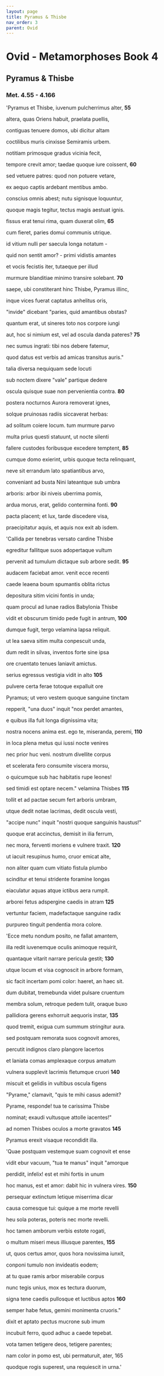 ```yaml
---
layout: page
title: Pyramus & Thisbe
nav_order: 3
parent: Ovid
---
```


# Ovid - Metamorphoses Book 4

## Pyramus & Thisbe
### Met. 4.55 - 4.166


'Pyramus et Thisbe, iuvenum pulcherrimus alter,               **55**

altera, quas Oriens habuit, praelata puellis,

contiguas tenuere domos, ubi dicitur altam

coctilibus muris cinxisse Semiramis urbem.

notitiam primosque gradus vicinia fecit,

tempore crevit amor; taedae quoque iure coissent,               **60**

sed vetuere patres: quod non potuere vetare,

ex aequo captis ardebant mentibus ambo.

conscius omnis abest; nutu signisque loquuntur,

quoque magis tegitur, tectus magis aestuat ignis.

fissus erat tenui rima, quam duxerat olim,               **65**

cum fieret, paries domui communis utrique.

id vitium nulli per saecula longa notatum -

quid non sentit amor? - primi vidistis amantes

et vocis fecistis iter, tutaeque per illud

murmure blanditiae minimo transire solebant.               **70**

saepe, ubi constiterant hinc Thisbe, Pyramus illinc,

inque vices fuerat captatus anhelitus oris,

"invide" dicebant "paries, quid amantibus obstas?

quantum erat, ut sineres toto nos corpore iungi

aut, hoc si nimium est, vel ad oscula danda pateres?                **75**

nec sumus ingrati: tibi nos debere fatemur,

quod datus est verbis ad amicas transitus auris."

talia diversa nequiquam sede locuti

sub noctem dixere "vale" partique dedere

oscula quisque suae non pervenientia contra.               **80**

postera nocturnos Aurora removerat ignes,

solque pruinosas radiis siccaverat herbas:

ad solitum coiere locum. tum murmure parvo

multa prius questi statuunt, ut nocte silenti

fallere custodes foribusque excedere temptent,               **85**

cumque domo exierint, urbis quoque tecta relinquant,

neve sit errandum lato spatiantibus arvo,

conveniant ad busta Nini lateantque sub umbra

arboris: arbor ibi niveis uberrima pomis,

ardua morus, erat, gelido contermina fonti.               **90**

pacta placent; et lux, tarde discedere visa,

praecipitatur aquis, et aquis nox exit ab isdem.

'Callida per tenebras versato cardine Thisbe

egreditur fallitque suos adopertaque vultum

pervenit ad tumulum dictaque sub arbore sedit.               **95**

audacem faciebat amor. venit ecce recenti

caede leaena boum spumantis oblita rictus

depositura sitim vicini fontis in unda;

quam procul ad lunae radios Babylonia Thisbe

vidit et obscurum timido pede fugit in antrum,               **100**

dumque fugit, tergo velamina lapsa reliquit.

ut lea saeva sitim multa conpescuit unda,

dum redit in silvas, inventos forte sine ipsa

ore cruentato tenues laniavit amictus.

serius egressus vestigia vidit in alto               **105**

pulvere certa ferae totoque expalluit ore

Pyramus; ut vero vestem quoque sanguine tinctam

repperit, "una duos" inquit "nox perdet amantes,

e quibus illa fuit longa dignissima vita;

nostra nocens anima est. ego te, miseranda, peremi,               **110**

in loca plena metus qui iussi nocte venires

nec prior huc veni. nostrum divellite corpus

et scelerata fero consumite viscera morsu,

o quicumque sub hac habitatis rupe leones!

sed timidi est optare necem." velamina Thisbes               **115**

tollit et ad pactae secum fert arboris umbram,

utque dedit notae lacrimas, dedit oscula vesti,

"accipe nunc" inquit "nostri quoque sanguinis haustus!"

quoque erat accinctus, demisit in ilia ferrum,

nec mora, ferventi moriens e vulnere traxit.               **120**

ut iacuit resupinus humo, cruor emicat alte,

non aliter quam cum vitiato fistula plumbo

scinditur et tenui stridente foramine longas

eiaculatur aquas atque ictibus aera rumpit.

arborei fetus adspergine caedis in atram               **125**

vertuntur faciem, madefactaque sanguine radix

purpureo tinguit pendentia mora colore.

'Ecce metu nondum posito, ne fallat amantem,

illa redit iuvenemque oculis animoque requirit,

quantaque vitarit narrare pericula gestit;               **130**

utque locum et visa cognoscit in arbore formam,

sic facit incertam pomi color: haeret, an haec sit.

dum dubitat, tremebunda videt pulsare cruentum

membra solum, retroque pedem tulit, oraque buxo

pallidiora gerens exhorruit aequoris instar,               **135**

quod tremit, exigua cum summum stringitur aura.

sed postquam remorata suos cognovit amores,

percutit indignos claro plangore lacertos

et laniata comas amplexaque corpus amatum

vulnera supplevit lacrimis fletumque cruori               **140**

miscuit et gelidis in vultibus oscula figens

"Pyrame," clamavit, "quis te mihi casus ademit?

Pyrame, responde! tua te carissima Thisbe

nominat; exaudi vultusque attolle iacentes!"

ad nomen Thisbes oculos a morte gravatos               **145**

Pyramus erexit visaque recondidit illa.

'Quae postquam vestemque suam cognovit et ense

vidit ebur vacuum, "tua te manus" inquit "amorque

perdidit, infelix! est et mihi fortis in unum

hoc manus, est et amor: dabit hic in vulnera vires.               **150**

persequar extinctum letique miserrima dicar

causa comesque tui: quique a me morte revelli

heu sola poteras, poteris nec morte revelli.

hoc tamen amborum verbis estote rogati,

o multum miseri meus illiusque parentes,               **155**

ut, quos certus amor, quos hora novissima iunxit,

conponi tumulo non invideatis eodem;

at tu quae ramis arbor miserabile corpus

nunc tegis unius, mox es tectura duorum,

signa tene caedis pullosque et luctibus aptos               **160**

semper habe fetus, gemini monimenta cruoris."

dixit et aptato pectus mucrone sub imum

incubuit ferro, quod adhuc a caede tepebat.

vota tamen tetigere deos, tetigere parentes;

nam color in pomo est, ubi permaturuit, ater,               165

quodque rogis superest, una requiescit in urna.'
